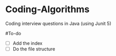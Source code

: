 # Coding-Algorithms

Coding interview questions in Java (using Junit 5)

#To-do

- [ ] Add the index
- [ ] Do the file structure
